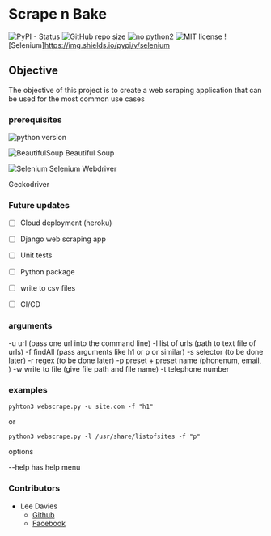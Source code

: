 # Scrape n Bake
<!-- badges -->
![PyPI - Status](https://img.shields.io/pypi/status/wheel)
![GitHub repo size](https://img.shields.io/github/repo-size/leetheperm/Scrape_n_bake)
![no python2](https://img.shields.io/badge/python%202-not%20available-red)
![MIT license](https://img.shields.io/badge/license-MIT-lightgrey)
![Selenium]https://img.shields.io/pypi/v/selenium

## Objective

The objective of this project is to create a web scraping application that can be used for the most common use cases 


### prerequisites

 ![python version](https://img.shields.io/badge/python-3.7.4-green)

![BeautifulSoup](https://img.shields.io/pypi/v/bs4)  Beautiful Soup


 ![Selenium](https://img.shields.io/pypi/v/selenium)  Selenium Webdriver

 Geckodriver


### Future updates

<!-- feel free to come up with ideas -->

- [ ] Cloud deployment (heroku)
- [ ] Django web scraping app
- [ ] Unit tests
- [ ] Python package
- [ ] write to csv files
- [ ] CI/CD


### arguments

<!-- based on terminal app, but will obviosuly change in time -->

-u url (pass one url into the command line)
-l list of urls (path to text file of urls)
-f findAll (pass arguments like h1 or p or similar)
-s selector (to be done later)
-r regex (to be done later)
-p preset + preset name (phonenum, email, )
-w write to file (give file path and file name)
-t telephone number

### examples

```
pyhton3 webscrape.py -u site.com -f "h1"
```
or
```
python3 webscrape.py -l /usr/share/listofsites -f "p"
```

options

--help has help menu

### Contributors

<!-- If you do commit a change, feel free to add your details in here -->

* Lee Davies
  * [Github](https://www.github.com/leetheperm)
  * [Facebook](https://www.facebook.com/groups/cypress.testers)
